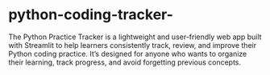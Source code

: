 # python-coding-tracker-
The Python Practice Tracker is a lightweight and user-friendly web app built with Streamlit to help learners consistently track, review, and improve their Python coding practice. It’s designed for anyone  who wants to organize their learning, track progress, and avoid forgetting previous concepts.
